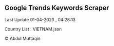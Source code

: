 

## Google Trends Keywords Scraper 
 
Last Update 01-04-2023 , 04:28:13

Country List :
VIETNAM.json



© Abdul Muttaqin 
